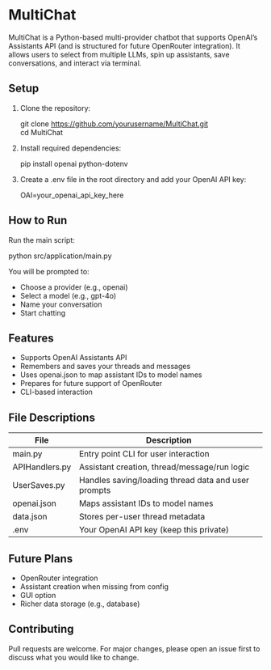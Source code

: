 # MultiChat

MultiChat is a Python-based multi-provider chatbot that supports OpenAI’s Assistants API (and is structured for future OpenRouter integration). It allows users to select from multiple LLMs, spin up assistants, save conversations, and interact via terminal.

## Setup

1. Clone the repository:

   git clone https://github.com/yourusername/MultiChat.git  
   cd MultiChat

2. Install required dependencies:

   pip install openai python-dotenv

3. Create a .env file in the root directory and add your OpenAI API key:

   OAI=your_openai_api_key_here

## How to Run

Run the main script:

   python src/application/main.py

You will be prompted to:
- Choose a provider (e.g., openai)
- Select a model (e.g., gpt-4o)
- Name your conversation
- Start chatting

## Features

- Supports OpenAI Assistants API
- Remembers and saves your threads and messages
- Uses openai.json to map assistant IDs to model names
- Prepares for future support of OpenRouter
- CLI-based interaction

## File Descriptions

| File             | Description                                      |
|------------------|--------------------------------------------------|
| main.py          | Entry point CLI for user interaction             |
| APIHandlers.py   | Assistant creation, thread/message/run logic     |
| UserSaves.py     | Handles saving/loading thread data and user prompts |
| openai.json      | Maps assistant IDs to model names                |
| data.json        | Stores per-user thread metadata                  |
| .env             | Your OpenAI API key (keep this private)          |

## Future Plans

- OpenRouter integration
- Assistant creation when missing from config
- GUI option
- Richer data storage (e.g., database)

## Contributing

Pull requests are welcome. For major changes, please open an issue first to discuss what you would like to change.
